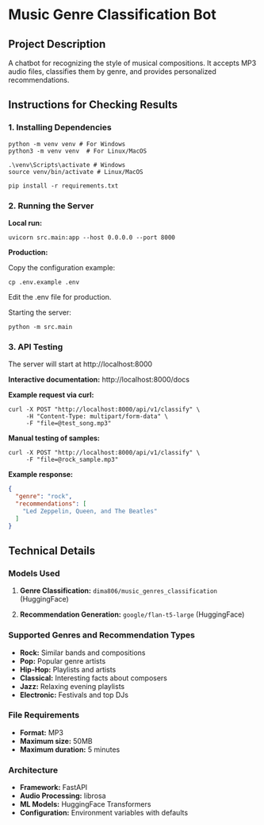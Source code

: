 # Music Genre Classification Bot

## Project Description

A chatbot for recognizing the style of musical compositions. It accepts MP3 audio files, classifies them by genre, and provides personalized recommendations.


## Instructions for Checking Results

### 1. Installing Dependencies

```
python -m venv venv # For Windows
python3 -m venv venv  # For Linux/MacOS

.\venv\Scripts\activate # Windows
source venv/bin/activate # Linux/MacOS

pip install -r requirements.txt
```

### 2. Running the Server

**Local run:**
```
uvicorn src.main:app --host 0.0.0.0 --port 8000
```

**Production:**

Copy the configuration example:
```
cp .env.example .env
```
Edit the .env file for production.

Starting the server:
```
python -m src.main
```

### 3. API Testing

The server will start at http://localhost:8000

**Interactive documentation:** http://localhost:8000/docs

**Example request via curl:**
```
curl -X POST "http://localhost:8000/api/v1/classify" \
     -H "Content-Type: multipart/form-data" \
     -F "file=@test_song.mp3"
```

**Manual testing of samples:**
```
curl -X POST "http://localhost:8000/api/v1/classify" \
     -F "file=@rock_sample.mp3"
```

**Example response:**
```json
{
  "genre": "rock",
  "recommendations": [
    "Led Zeppelin, Queen, and The Beatles"
  ]
}
```

## Technical Details

### Models Used

1. **Genre Classification:** `dima806/music_genres_classification` (HuggingFace)

2. **Recommendation Generation:** `google/flan-t5-large` (HuggingFace)

### Supported Genres and Recommendation Types

- **Rock:** Similar bands and compositions
- **Pop:** Popular genre artists
- **Hip-Hop:** Playlists and artists
- **Classical:** Interesting facts about composers
- **Jazz:** Relaxing evening playlists
- **Electronic:** Festivals and top DJs

### File Requirements

- **Format:** MP3
- **Maximum size:** 50MB
- **Maximum duration:** 5 minutes

### Architecture

- **Framework:** FastAPI
- **Audio Processing:** librosa
- **ML Models:** HuggingFace Transformers
- **Configuration:** Environment variables with defaults